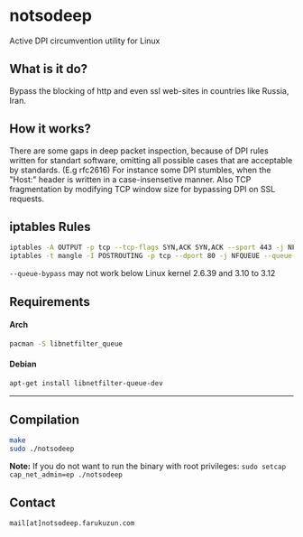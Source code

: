 # notsodeep
Active DPI circumvention utility for Linux


What is it do?
--------------------
Bypass the blocking of http and even ssl web-sites in countries like Russia, Iran.


How it works?
--------------------
There are some gaps in deep packet inspection, because of DPI rules written for standart software, omitting all possible cases that are acceptable by standards. (E.g rfc2616) For instance some DPI stumbles, when the "Host:" header is written in a case-insensetive manner. Also TCP fragmentation by modifying TCP window size for bypassing DPI on SSL requests.


iptables Rules
--------------------

```bash
iptables -A OUTPUT -p tcp --tcp-flags SYN,ACK SYN,ACK --sport 443 -j NFQUEUE --queue-num 100 --queue-bypass
iptables -t mangle -I POSTROUTING -p tcp --dport 80 -j NFQUEUE --queue-num 200 --queue-bypass
```

`--queue-bypass` may not work below Linux kernel 2.6.39 and 3.10 to 3.12

Requirements
--------------------

#### Arch

```bash
pacman -S libnetfilter_queue
```

#### Debian

```bash
apt-get install libnetfilter-queue-dev
```

---

Compilation
--------------------
```bash
make
sudo ./notsodeep
```


**Note:** If you do not want to run the binary with root privileges: `sudo setcap cap_net_admin=ep ./notsodeep`


Contact
--------------------

``mail[at]notsodeep.farukuzun.com``